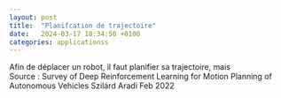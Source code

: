 ```yaml
---
layout: post
title:  "Planifcation de trajectoire"
date:   2024-03-17 18:34:50 +0100
categories: applicationss
---
```

<link rel="stylesheet" href="https://picorba.github.io/Rapport-veille-technologique/assets/css/theme_dark.css">
<div class="texte">
Afin de déplacer un robot, il faut planifier sa trajectoire, mais
</div>
Source : Survey of Deep Reinforcement Learning for Motion
Planning of Autonomous Vehicles Szilárd Aradi Feb 2022
